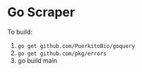 # Go Scraper

To build:

1. `go get github.com/PuerkitoBio/goquery`
2. `go get github.com/pkg/errors`
3. go build main
